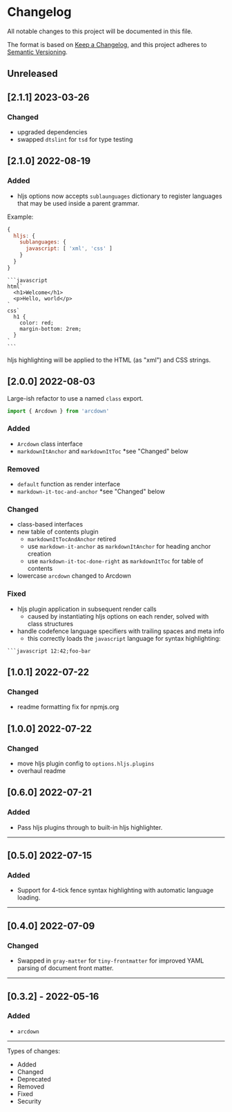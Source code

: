 # Changelog

All notable changes to this project will be documented in this file.

The format is based on [Keep a Changelog](https://keepachangelog.com/en/1.0.0/),
and this project adheres to [Semantic Versioning](https://semver.org/spec/v2.0.0.html).

## Unreleased

## [2.1.1] 2023-03-26

### Changed
- upgraded dependencies
- swapped `dtslint` for `tsd` for type testing

## [2.1.0] 2022-08-19

### Added
- hljs options now accepts `sublaunguages` dictionary to register languages that may be used inside a parent grammar.

Example:

```js
{
  hljs: {
    sublanguages: {
      javascript: [ 'xml', 'css' ]
    }
  }
}
```

````
```javascript
html`
  <h1>Welcome</h1>
  <p>Hello, world</p>
`
css`
  h1 {
    color: red;
    margin-bottom: 2rem;
  }
`
```
````

hljs highlighting will be applied to the HTML (as "xml") and CSS strings.

## [2.0.0] 2022-08-03

Large-ish refactor to use a named `class` export.

```javascript
import { Arcdown } from 'arcdown'
```

### Added
- `Arcdown` class interface
- `markdownItAnchor` and `markdownItToc` *see "Changed" below

### Removed
- `default` function as render interface
- `markdown-it-toc-and-anchor` *see "Changed" below

### Changed
- class-based interfaces
- new table of contents plugin
  - `markdownItTocAndAnchor` retired
  - use `markdown-it-anchor` as `markdownItAnchor` for heading anchor creation
  - use `markdown-it-toc-done-right` as `markdownItToc` for table of contents
- lowercase `arcdown` changed to Arcdown

### Fixed
- hljs plugin application in subsequent render calls
  - caused by instantiating hljs options on each render, solved with class structures
- handle codefence language specifiers with trailing spaces and meta info
  - this correctly loads the `javascript` language for syntax highlighting:
````
```javascript 12:42;foo-bar 
````

## [1.0.1] 2022-07-22

### Changed
- readme formatting fix for npmjs.org

## [1.0.0] 2022-07-22

### Changed
- move hljs plugin config to `options.hljs.plugins`
- overhaul readme

## [0.6.0] 2022-07-21

### Added
- Pass hljs plugins through to built-in hljs highlighter.

---

## [0.5.0] 2022-07-15

### Added
- Support for 4-tick fence syntax highlighting with automatic language loading.

---

## [0.4.0] 2022-07-09

### Changed
- Swapped in `gray-matter` for `tiny-frontmatter` for improved YAML parsing of document front matter.

---

## [0.3.2] - 2022-05-16

### Added
- `arcdown`

---

Types of changes:
- Added
- Changed
- Deprecated
- Removed
- Fixed
- Security

